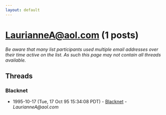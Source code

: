 ```yaml
---
layout: default
---
```


# LaurianneA@aol.com (1 posts)

_Be aware that many list participants used multiple email addresses over their time active on the list. As such this page may not contain all threads available._

## Threads

### Blacknet
+ 1995-10-17 (Tue, 17 Oct 95 15:34:08 PDT) - [Blacknet](/archive/1995/10/80a5883de2ee869e5e806079dca61447c90e3528305fffb2e39746bc410cbeda) - _LaurianneA@aol.com_

